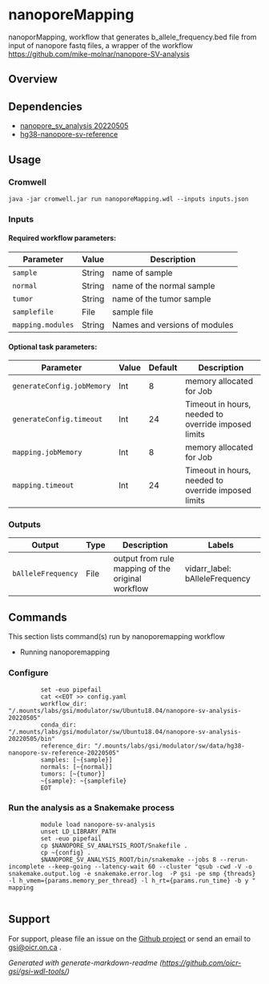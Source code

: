 # nanoporeMapping

nanoporMapping, workflow that generates b_allele_frequency.bed file from input of nanopore fastq files, a wrapper of the workflow https://github.com/mike-molnar/nanopore-SV-analysis

## Overview

## Dependencies

* [nanopore_sv_analysis 20220505](https://gitlab.oicr.on.ca/ResearchIT/modulator/-/blob/master/code/gsi/70_nanopore_sv_analysis.yaml)
* [hg38-nanopore-sv-reference](https://gitlab.oicr.on.ca/ResearchIT/modulator/-/blob/master/data/gsi/50_hg38_nanopore_sv_reference.yaml)


## Usage

### Cromwell
```
java -jar cromwell.jar run nanoporeMapping.wdl --inputs inputs.json
```

### Inputs

#### Required workflow parameters:
Parameter|Value|Description
---|---|---
`sample`|String|name of sample
`normal`|String|name of the normal sample
`tumor`|String|name of the tumor sample
`samplefile`|File|sample file
`mapping.modules`|String|Names and versions of modules

#### Optional task parameters:
Parameter|Value|Default|Description
---|---|---|---
`generateConfig.jobMemory`|Int|8|memory allocated for Job
`generateConfig.timeout`|Int|24|Timeout in hours, needed to override imposed limits
`mapping.jobMemory`|Int|8|memory allocated for Job
`mapping.timeout`|Int|24|Timeout in hours, needed to override imposed limits


### Outputs

Output | Type | Description | Labels
---|---|---|---
`bAlleleFrequency`|File|output from rule mapping of the original workflow|vidarr_label: bAlleleFrequency


## Commands
This section lists command(s) run by nanoporemapping workflow
 
* Running nanoporemapping
 
### Configure
 
```
         set -euo pipefail
         cat <<EOT >> config.yaml
         workflow_dir: "/.mounts/labs/gsi/modulator/sw/Ubuntu18.04/nanopore-sv-analysis-20220505"
         conda_dir: "/.mounts/labs/gsi/modulator/sw/Ubuntu18.04/nanopore-sv-analysis-20220505/bin"
         reference_dir: "/.mounts/labs/gsi/modulator/sw/data/hg38-nanopore-sv-reference-20220505"
         samples: [~{sample}]
         normals: [~{normal}]
         tumors: [~{tumor}]
         ~{sample}: ~{samplefile}
         EOT
```
 
### Run the analysis as a Snakemake process
 
```
         module load nanopore-sv-analysis
         unset LD_LIBRARY_PATH
         set -euo pipefail
         cp $NANOPORE_SV_ANALYSIS_ROOT/Snakefile .
         cp ~{config} .
         $NANOPORE_SV_ANALYSIS_ROOT/bin/snakemake --jobs 8 --rerun-incomplete --keep-going --latency-wait 60 --cluster "qsub -cwd -V -o snakemake.output.log -e snakemake.error.log  -P gsi -pe smp {threads} -l h_vmem={params.memory_per_thread} -l h_rt={params.run_time} -b y "  mapping
 
```
## Support

For support, please file an issue on the [Github project](https://github.com/oicr-gsi) or send an email to gsi@oicr.on.ca .

_Generated with generate-markdown-readme (https://github.com/oicr-gsi/gsi-wdl-tools/)_
